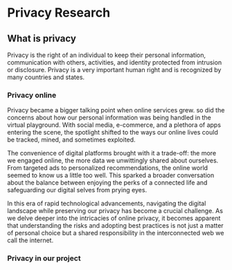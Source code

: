 # Privacy Research

## What is privacy

Privacy is the right of an individual to keep their personal information, communication with others, activities, and identity protected from intrusion or disclosure. Privacy is a very important human right and is recognized by many countries and states.

### Privacy online

Privacy became a bigger talking point when online services grew. so did the concerns about how our personal information was being handled in the virtual playground. With social media, e-commerce, and a plethora of apps entering the scene, the spotlight shifted to the ways our online lives could be tracked, mined, and sometimes exploited.

The convenience of digital platforms brought with it a trade-off: the more we engaged online, the more data we unwittingly shared about ourselves. From targeted ads to personalized recommendations, the online world seemed to know us a little too well. This sparked a broader conversation about the balance between enjoying the perks of a connected life and safeguarding our digital selves from prying eyes.

In this era of rapid technological advancements, navigating the digital landscape while preserving our privacy has become a crucial challenge. As we delve deeper into the intricacies of online privacy, it becomes apparent that understanding the risks and adopting best practices is not just a matter of personal choice but a shared responsibility in the interconnected web we call the internet.

### Privacy in our project
